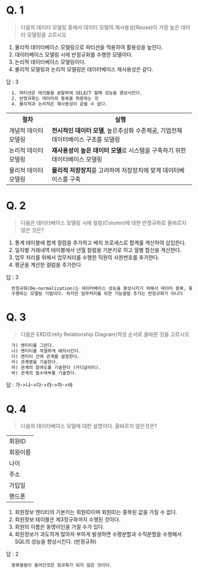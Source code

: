 # Q. 1
> 다음의 데이터 모델링 중에서 데이터 모델의 재사용성(Reuse)이 가장 높은 데이터 모델링을 고르시오
  1. 물리적 데이터베이스 모델링으로 파티션을 적용하여 활용성을 높인다.
  2. 데이터베이스 모델링 시에 반정규화를 수행한 모델이다.
  3. 논리적 데이터베이스 모델링이다.
  4. 물리적 모델링과 논리적 모델링은 데이터베이스 재사용성은 같다.
  
답 : 3

```txt
  1. 파티션은 테이블을 분할하여 SELECT 할때 성능을 향상시킨다.
  2. 반정규화는 데이터의 중복을 허용하는 것
  4. 물리적과 논리적은 재사용성이 같을 수 없다.
```

<table>
  <tr>
    <th>절차</th>
    <th>실행</th>
  <tr>
    <td>개념적 데이터 모델링</td>
    <td><b>전시적인 데이터 모델</b>, 높은추상화 수준제공, 기업전체 데이터베이스 구조를 모델링</td>
  <tr>
    <td>논리적 데이터 모델링</td>
    <td><b>재사용성이 높은 데이터 모델</b>로 시스템을 구축하기 위한 데이터베이스 모델링</td>
  <tr>
    <td>물리적 데이터 모델링</td>
    <td><b>물리적 저장장치</b>를 고려하여 저장장치에 맞게 데이터베이스를 구축</td>
</table>

# Q. 2
> 다음은 데이터베이스 모델링 시에 컬럼(Column)에 대한 반정규화로 올바르지 않은 것은?
  1. 통계 테이블에 합계 컬럼을 추가하고 배치 프로세스로 합계를 계산하여 삽입한다.
  2. 일자별 거래내역 테이블에서 년월 칼럼을 기본키로 하고 월별 합산을 계산한다.
  3. 업무 처리를 위해서 업무처리를 수행한 직원의 사원번호를 추가한다.
  4. 평균을 계산한 컬럼을 추가한다
  
답 : 3

```txt
  반정규화(De-normalization)는 데이터베이스 성능을 향상시키기 위해서 데이터 중복, 통합, 분리 집계 등을
  수행하는 모델링 기법이다. 하지만 업무처리를 위한 기능컬럼 추가는 반정규화가 아니다
```

# Q. 3
> 다음은 ERD(Entity Relationship Diagram)작성 순서로 올바른 것을 고르시오
```txt
  가) 엔티티를 그린다.
  나) 엔티티를 적절하게 배치시킨다.
  다) 엔티티 간에 관계를 설정한다.
  라) 관계명을 기술한다.
  마) 관계의 참여도를 기술한다 (카디날리티).
  바) 관계의 필수여부를 기술한다.
```
답 : 가->나->다->라->마->바

# Q. 4 
> 다음의 데이터베이스 모델에 대한 설명이다. 올바르지 않은것은?

<table>
    <tr>
      <td>회원ID</td>
    <tr>
      <td>회원이름
    <tr>
      <td>나이
    <tr>
      <td>주소
    <tr>
      <td>가입일
    <tr> 
      <td>핸드폰
</table>

  1. 회원정보 엔티티의 기본키는 회원ID이며 회원ID는 중복된 값을 가질 수 없다.
  2. 회원정보 테이블은 제3정규화까지 수행된 것이다. 
  3. 회원의 이름은 동명이인을 가질 수가 있다.
  4. 회원정보가 과도하게 많아져 부하게 발생하면 수평분할과 수직분할을 수행해서 SQL의 성능을 향상시킨다. (반정규화)

답 : 2
```txt
  중복컬럼이 들어간것은 정규화가 되지 않은 것이다.
```
